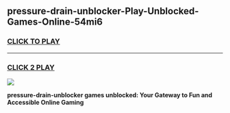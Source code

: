 
## pressure-drain-unblocker-Play-Unblocked-Games-Online-54mi6
<h3>
<a href="https://premium76.site?title=pressure-drain-unblocker&ref=25A">CLICK TO PLAY</a></h3>
<hr>

<h3>
<a href="https://premium76.site?title=pressure-drain-unblocker&ref=25A">CLICK 2 PLAY</a>
  
</h3>

<a href="https://premium76.site?title=pressure-drain-unblocker&ref=25A"><img src="https://clearcache.store/games.png"></a>


**pressure-drain-unblocker games unblocked: Your Gateway to Fun and Accessible Online Gaming**
